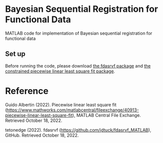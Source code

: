 # Bayesian Sequential Registration for Functional Data
MATLAB code for implementation of Bayesian sequential registration for functional data

## Set up
Before running the code, please download [the fdasrvf package](https://github.com/jdtuck/fdasrvf_MATLAB) and [the constrained piecewise linear least square fit package](https://www.mathworks.com/matlabcentral/fileexchange/40913-piecewise-linear-least-square-fit).





# Reference

Guido Albertin (2022). Piecewise linear least square fit (https://www.mathworks.com/matlabcentral/fileexchange/40913-piecewise-linear-least-square-fit), MATLAB Central File Exchange. Retrieved October 18, 2022.

tetonedge (2022). fdasrvf (https://github.com/jdtuck/fdasrvf_MATLAB), GitHub. Retrieved October 18, 2022.
